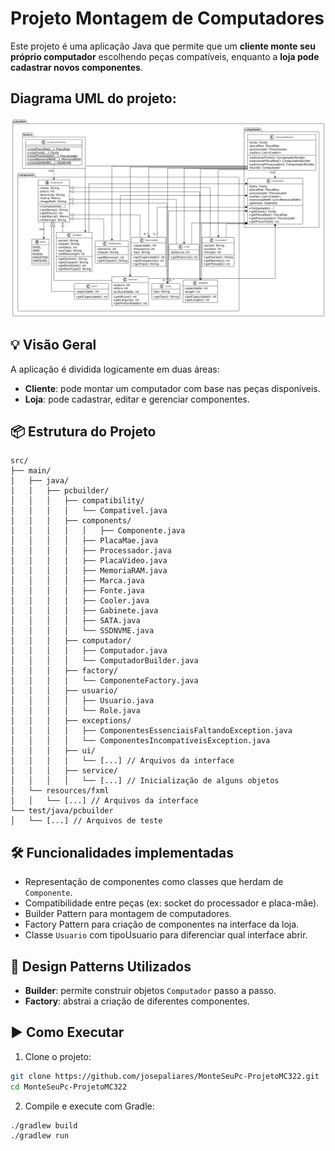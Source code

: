 # Projeto Montagem de Computadores

Este projeto é uma aplicação Java que permite que um **cliente monte seu próprio computador** escolhendo peças compatíveis, enquanto a **loja pode cadastrar novos componentes**.


## Diagrama UML do projeto:

![Diagrama UML do projeto](assets/uml.png)

## 💡 Visão Geral

A aplicação é dividida logicamente em duas áreas:

- **Cliente**: pode montar um computador com base nas peças disponíveis.
- **Loja**: pode cadastrar, editar e gerenciar componentes.

## 📦 Estrutura do Projeto

```
src/
├── main/
│   ├── java/
│   │   ├── pcbuilder/
│   │   │   ├── compatibility/
│   │   │   │   └── Compativel.java
│   │   │   ├── components/
│   │   │   │   │   ├── Componente.java
│   │   │   │   ├── PlacaMae.java
│   │   │   │   ├── Processador.java
│   │   │   │   ├── PlacaVideo.java
│   │   │   │   ├── MemoriaRAM.java
│   │   │   │   ├── Marca.java
│   │   │   │   ├── Fonte.java
│   │   │   │   ├── Cooler.java
│   │   │   │   ├── Gabinete.java
│   │   │   │   ├── SATA.java
│   │   │   │   └── SSDNVME.java
│   │   │   ├── computador/
│   │   │   │   ├── Computador.java
│   │   │   │   └── ComputadorBuilder.java
│   │   │   ├── factory/
│   │   │   │   └── ComponenteFactory.java
│   │   │   ├── usuario/
│   │   │   │   ├── Usuario.java
│   │   │   │   └── Role.java
│   │   │   ├── exceptions/
│   │   │   │   ├── ComponentesEssenciaisFaltandoException.java
│   │   │   │   └── ComponentesIncompatíveisException.java
│   │   │   ├── ui/
│   │   │   │   └── [...] // Arquivos da interface
│   │   │   ├── service/
│   │   │   │   └── [...] // Inicialização de alguns objetos
│   └── resources/fxml
│   │   └── [...] // Arquivos da interface
└── test/java/pcbuilder
│   └── [...] // Arquivos de teste
```

## 🛠️ Funcionalidades implementadas

- Representação de componentes como classes que herdam de `Componente`.
- Compatibilidade entre peças (ex: socket do processador e placa-mãe).
- Builder Pattern para montagem de computadores.
- Factory Pattern para criação de componentes na interface da loja.
- Classe `Usuario` com tipoUsuario para diferenciar qual interface abrir.

## 🧱 Design Patterns Utilizados

- **Builder**: permite construir objetos `Computador` passo a passo.
- **Factory**: abstrai a criação de diferentes componentes.

## ▶️ Como Executar

1. Clone o projeto:

```bash
git clone https://github.com/josepaliares/MonteSeuPc-ProjetoMC322.git
cd MonteSeuPc-ProjetoMC322
```

2. Compile e execute com Gradle:

```bash
./gradlew build
./gradlew run
```